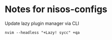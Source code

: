 # Notes for nisos-configs

Update lazy plugin manager via CLI

```
nvim --headless "+Lazy! sycc" +qa
```

